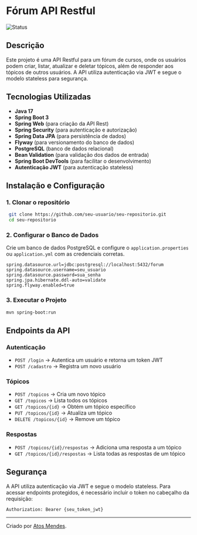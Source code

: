 # Fórum API Restful
![Status](https://img.shields.io/badge/Status-Em%20Desenvolvimento-yellow)

## Descrição

Este projeto é uma API Restful para um fórum de cursos, onde os usuários podem criar, listar, atualizar e deletar tópicos, além de responder aos tópicos de outros usuários. A API utiliza autenticação via JWT e segue o modelo stateless para segurança.

## Tecnologias Utilizadas

- **Java 17**
- **Spring Boot 3**
- **Spring Web** (para criação da API Rest)
- **Spring Security** (para autenticação e autorização)
- **Spring Data JPA** (para persistência de dados)
- **Flyway** (para versionamento do banco de dados)
- **PostgreSQL** (banco de dados relacional)
- **Bean Validation** (para validação dos dados de entrada)
- **Spring Boot DevTools** (para facilitar o desenvolvimento)
- **Autenticação JWT** (para autenticação stateless)

## Instalação e Configuração

### 1. Clonar o repositório
```sh
 git clone https://github.com/seu-usuario/seu-repositorio.git
 cd seu-repositorio
```

### 2. Configurar o Banco de Dados
Crie um banco de dados PostgreSQL e configure o `application.properties` ou `application.yml` com as credenciais corretas.

```properties
spring.datasource.url=jdbc:postgresql://localhost:5432/forum
spring.datasource.username=seu_usuario
spring.datasource.password=sua_senha
spring.jpa.hibernate.ddl-auto=validate
spring.flyway.enabled=true
```

### 3. Executar o Projeto
```sh
mvn spring-boot:run
```

## Endpoints da API

### Autenticação
- `POST /login` → Autentica um usuário e retorna um token JWT
- `POST /cadastro` → Registra um novo usuário

### Tópicos
- `POST /topicos` → Cria um novo tópico
- `GET /topicos` → Lista todos os tópicos
- `GET /topicos/{id}` → Obtém um tópico específico
- `PUT /topicos/{id}` → Atualiza um tópico
- `DELETE /topicos/{id}` → Remove um tópico

### Respostas
- `POST /topicos/{id}/respostas` → Adiciona uma resposta a um tópico
- `GET /topicos/{id}/respostas` → Lista todas as respostas de um tópico

## Segurança
A API utiliza autenticação via JWT e segue o modelo stateless. Para acessar endpoints protegidos, é necessário incluir o token no cabeçalho da requisição:

```http
Authorization: Bearer {seu_token_jwt}
```
---
Criado por [Atos Mendes](https://github.com/atosmendes05).

